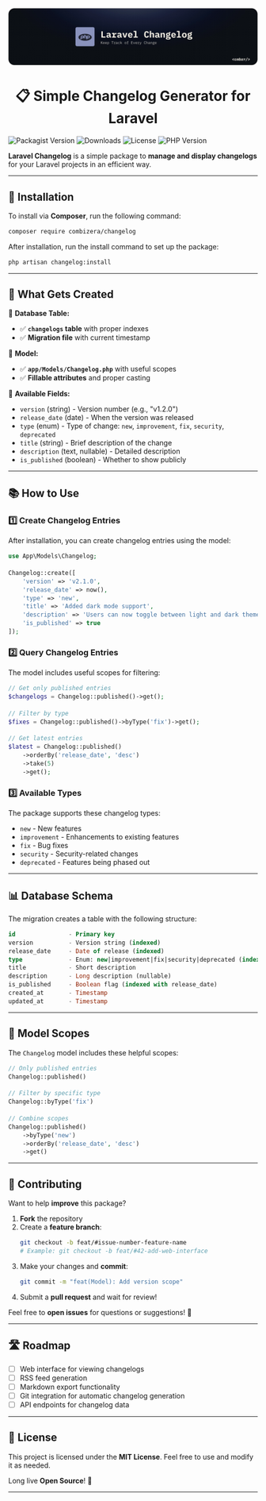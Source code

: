 <div align="center">
  <a href="https://github.com/combizera/changelog">
    <img src="./docs/banner.webp" alt="Laravel Changelog Package Banner" style="max-width: 100%; height: auto;" />
  </a>
  <h1>📋 Simple Changelog Generator for Laravel</h1>
</div>

![Packagist Version](https://img.shields.io/packagist/v/combizera/changelog)
![Downloads](https://img.shields.io/packagist/dt/combizera/changelog)
![License](https://img.shields.io/github/license/combizera/changelog)
![PHP Version](https://img.shields.io/packagist/php-v/combizera/changelog)

**Laravel Changelog** is a simple package to **manage and display changelogs** for your Laravel projects in an efficient way.

---

## 🚀 Installation

To install via **Composer**, run the following command:

```bash
composer require combizera/changelog
```

After installation, run the install command to set up the package:

```bash
php artisan changelog:install
```

---

## 📌 What Gets Created

🔹 **Database Table:**
- ✅ **`changelogs` table** with proper indexes
- ✅ **Migration file** with current timestamp

🔹 **Model:**
- ✅ **`app/Models/Changelog.php`** with useful scopes
- ✅ **Fillable attributes** and proper casting

🔹 **Available Fields:**
- `version` (string) - Version number (e.g., "v1.2.0")
- `release_date` (date) - When the version was released
- `type` (enum) - Type of change: `new`, `improvement`, `fix`, `security`, `deprecated`
- `title` (string) - Brief description of the change
- `description` (text, nullable) - Detailed description
- `is_published` (boolean) - Whether to show publicly

---

## 📚 How to Use

### 1️⃣ **Create Changelog Entries**

After installation, you can create changelog entries using the model:

```php
use App\Models\Changelog;

Changelog::create([
    'version' => 'v2.1.0',
    'release_date' => now(),
    'type' => 'new',
    'title' => 'Added dark mode support',
    'description' => 'Users can now toggle between light and dark themes in the settings.',
    'is_published' => true
]);
```

### 2️⃣ **Query Changelog Entries**

The model includes useful scopes for filtering:

```php
// Get only published entries
$changelogs = Changelog::published()->get();

// Filter by type
$fixes = Changelog::published()->byType('fix')->get();

// Get latest entries
$latest = Changelog::published()
    ->orderBy('release_date', 'desc')
    ->take(5)
    ->get();
```

### 3️⃣ **Available Types**

The package supports these changelog types:
- `new` - New features
- `improvement` - Enhancements to existing features
- `fix` - Bug fixes
- `security` - Security-related changes
- `deprecated` - Features being phased out

---

## 📊 Database Schema

The migration creates a table with the following structure:

```sql
id               - Primary key
version          - Version string (indexed)
release_date     - Date of release (indexed)
type             - Enum: new|improvement|fix|security|deprecated (indexed)
title            - Short description
description      - Long description (nullable)
is_published     - Boolean flag (indexed with release_date)
created_at       - Timestamp
updated_at       - Timestamp
```

---

## 🔧 Model Scopes

The `Changelog` model includes these helpful scopes:

```php
// Only published entries
Changelog::published()

// Filter by specific type
Changelog::byType('fix')

// Combine scopes
Changelog::published()
    ->byType('new')
    ->orderBy('release_date', 'desc')
    ->get()
```

---

## 🤝 Contributing

Want to help **improve** this package?

1. **Fork** the repository
2. Create a **feature branch**:
   ```bash
   git checkout -b feat/#issue-number-feature-name
   # Example: git checkout -b feat/#42-add-web-interface
   ```
3. Make your changes and **commit**:
   ```bash
   git commit -m "feat(Model): Add version scope"
   ```
4. Submit a **pull request** and wait for review!

Feel free to **open issues** for questions or suggestions! 🚀

---

## 🛣️ Roadmap

- [ ] Web interface for viewing changelogs
- [ ] RSS feed generation
- [ ] Markdown export functionality
- [ ] Git integration for automatic changelog generation
- [ ] API endpoints for changelog data

---

## 📝 License

This project is licensed under the **MIT License**. Feel free to use and modify it as needed.

Long live **Open Source**! 🎉

---
